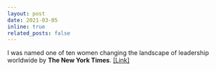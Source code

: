 ```yaml
---
layout: post
date: 2021-03-05
inline: true
related_posts: false
---
```


I was named one of ten women changing the landscape of leadership worldwide by <b>The New York Times</b>. [[Link]](https://www.nytimes.com/live/2021/03/05/world/women-leadership)
